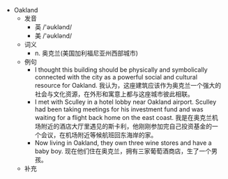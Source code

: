 - Oakland
  - 发音
    - 英 /'əuklənd/
    - 美 /'əuklənd/
  - 词义
    - n. 奥克兰(美国加利福尼亚州西部城市)
  - 例句
    - I thought this building should be physically and symbolically connected with the city as a powerful social and cultural resource for Oakland. 我认为，这座建筑应该作为奥克兰一个强大的社会与文化资源，在外形和寓意上都与这座城市彼此相联。
    - I met with Sculley in a hotel lobby near Oakland airport. Sculley had been taking meetings for his investment fund and was waiting for a flight back home on the east coast. 我是在奥克兰机场附近的酒店大厅里遇见的斯卡利，他刚刚参加完自己投资基金的一个会议，在机场附近等候航班回东海岸的家。
    - Now living in Oakland, they own three wine stores and have a baby boy. 现在他们住在奥克兰，拥有三家葡萄酒商店，生了一个男孩。
  - 补充